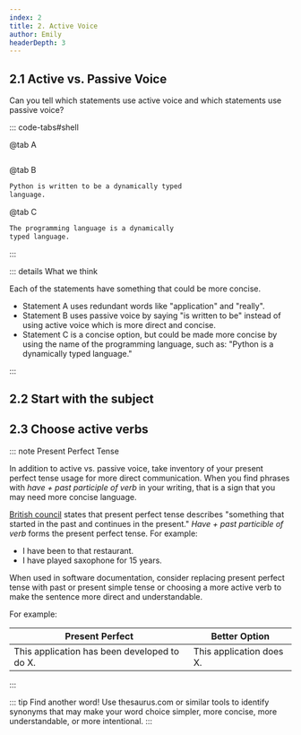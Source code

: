 ```yaml
---
index: 2
title: 2. Active Voice
author: Emily
headerDepth: 3
---
```


## 2.1 Active vs. Passive Voice

Can you tell which statements use active voice and which statements use passive voice?

::: code-tabs#shell

@tab A

```sh

```
@tab B
```sh
Python is written to be a dynamically typed 
language.
```
@tab C
```sh
The programming language is a dynamically 
typed language.
```
:::

<!-- ::: -->

::: details What we think

Each of the statements have something that could be more concise. 
- Statement A uses redundant words like "application" and "really". 
- Statement B uses passive voice by saying "is written to be" instead of using active voice which is more direct and concise.
- Statement C is a concise option, but could be made more concise by using the name of the programming language, such as: "Python is a dynamically typed language."

:::

## 2.2 Start with the subject

## 2.3 Choose active verbs

::: note Present Perfect Tense

In addition to active vs. passive voice, take inventory of your present perfect tense usage for more direct communication. When you find phrases with _have + past participle of verb_ in your writing, that is a sign that you may need more concise language.

[British council](https://learnenglish.britishcouncil.org/grammar/english-grammar-reference/present-perfect) states that present perfect tense describes "something that started in the past and continues in the present." _Have + past particible of verb_ forms the present perfect tense. For example: 
- I have been to that restaurant.
- I have played saxophone for 15 years.

When used in software documentation, consider replacing present perfect tense with past or present simple tense or choosing a more active verb to make the sentence more direct and understandable.

For example:

| Present Perfect | Better Option |
| ---- | ---- |
| This application has been developed to do X.  | This application does X. |

:::


::: tip Find another word!
Use thesaurus.com or similar tools to identify synonyms that may make your word choice simpler, more concise, more understandable, or more intentional.
:::